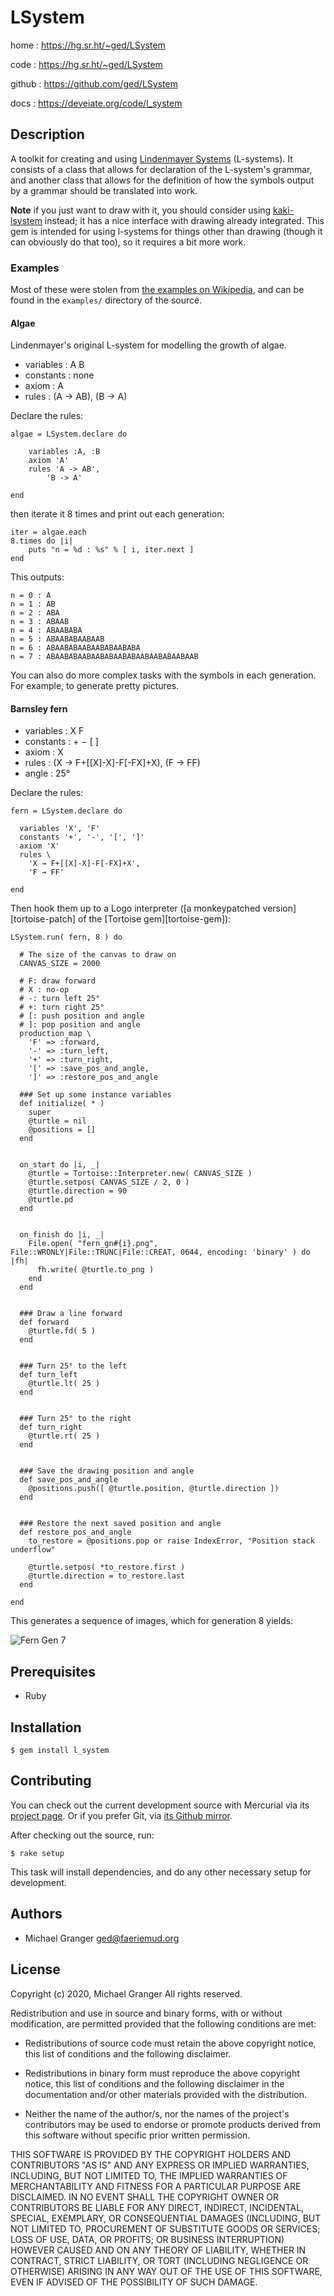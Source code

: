 # LSystem

home
: https://hg.sr.ht/~ged/LSystem

code
: https://hg.sr.ht/~ged/LSystem

github
: https://github.com/ged/LSystem

docs
: https://deveiate.org/code/l_system


## Description

A toolkit for creating and using [Lindenmayer Systems][l-system] (L-systems).
It consists of a class that allows for declaration of the L-system's grammar,
and another class that allows for the definition of how the symbols output by a
grammar should be translated into work.

**Note** if you just want to draw with it, you should consider using
[kaki-lsystem][] instead; it has a nice interface with drawing already
integrated. This gem is intended for using l-systems for things other than
drawing (though it can obviously do that too), so it requires a bit more work.


### Examples

Most of these were stolen from [the examples on Wikipedia][l-system], and can be found in the `examples/` directory of the source.

#### Algae

Lindenmayer's original L-system for modelling the growth of algae.

* variables : A B
* constants : none
* axiom : A
* rules : (A → AB), (B → A)

Declare the rules:

    algae = LSystem.declare do
    
    	variables :A, :B
    	axiom 'A'
    	rules 'A -> AB',
    	    'B -> A'
    
    end

then iterate it 8 times and print out each generation:

    iter = algae.each
    8.times do |i|
        puts "n = %d : %s" % [ i, iter.next ]
    end

This outputs:

    n = 0 : A
    n = 1 : AB
    n = 2 : ABA
    n = 3 : ABAAB
    n = 4 : ABAABABA
    n = 5 : ABAABABAABAAB
    n = 6 : ABAABABAABAABABAABABA
    n = 7 : ABAABABAABAABABAABABAABAABABAABAAB


You can also do more complex tasks with the symbols in each generation. For example, to generate pretty pictures.

#### Barnsley fern

* variables : X F
* constants : + − [ ]
* axiom : X
* rules : (X → F+[[X]-X]-F[-FX]+X), (F → FF)
* angle : 25°

Declare the rules:

    fern = LSystem.declare do
    
      variables 'X', 'F'
      constants '+', '-', '[', ']'
      axiom 'X'
      rules \
        'X → F+[[X]-X]-F[-FX]+X',
        'F → FF'
    
    end

Then hook them up to a Logo interpreter ([a monkeypatched version][tortoise-patch] of the [Tortoise gem][tortoise-gem]):

    LSystem.run( fern, 8 ) do
    
      # The size of the canvas to draw on
      CANVAS_SIZE = 2000
    
      # F: draw forward
      # X : no-op
      # -: turn left 25°
      # +: turn right 25°
      # [: push position and angle
      # ]: pop position and angle
      production_map \
        'F' => :forward,
        '-' => :turn_left,
        '+' => :turn_right,
        '[' => :save_pos_and_angle,
        ']' => :restore_pos_and_angle
    
      ### Set up some instance variables
      def initialize( * )
        super
        @turtle = nil
        @positions = []
      end
    
    
      on_start do |i, _|
        @turtle = Tortoise::Interpreter.new( CANVAS_SIZE )
        @turtle.setpos( CANVAS_SIZE / 2, 0 )
        @turtle.direction = 90
        @turtle.pd
      end
    
    
      on_finish do |i, _|
        File.open( "fern_gn#{i}.png", File::WRONLY|File::TRUNC|File::CREAT, 0644, encoding: 'binary' ) do |fh|
          fh.write( @turtle.to_png )
        end
      end
    
    
      ### Draw a line forward
      def forward
        @turtle.fd( 5 )
      end
    
    
      ### Turn 25° to the left
      def turn_left
        @turtle.lt( 25 )
      end
    
    
      ### Turn 25° to the right
      def turn_right
        @turtle.rt( 25 )
      end
    
    
      ### Save the drawing position and angle
      def save_pos_and_angle
        @positions.push([ @turtle.position, @turtle.direction ])
      end
    
    
      ### Restore the next saved position and angle
      def restore_pos_and_angle
        to_restore = @positions.pop or raise IndexError, "Position stack underflow"
    
        @turtle.setpos( *to_restore.first )
        @turtle.direction = to_restore.last
      end
    
    end

This generates a sequence of images, which for generation 8 yields:

![Fern Gen 7](examples/fern_gn7.png)


## Prerequisites

* Ruby


## Installation

    $ gem install l_system


## Contributing

You can check out the current development source with Mercurial via its
[project page](https://hg.sr.ht/~ged/LSystem). Or if you prefer Git, via
[its Github mirror](https://github.com/ged/l_system).

After checking out the source, run:

    $ rake setup

This task will install dependencies, and do any other necessary setup for development.


## Authors

- Michael Granger <ged@faeriemud.org>


## License

Copyright (c) 2020, Michael Granger
All rights reserved.

Redistribution and use in source and binary forms, with or without
modification, are permitted provided that the following conditions are met:

* Redistributions of source code must retain the above copyright notice,
  this list of conditions and the following disclaimer.

* Redistributions in binary form must reproduce the above copyright notice,
  this list of conditions and the following disclaimer in the documentation
  and/or other materials provided with the distribution.

* Neither the name of the author/s, nor the names of the project's
  contributors may be used to endorse or promote products derived from this
  software without specific prior written permission.

THIS SOFTWARE IS PROVIDED BY THE COPYRIGHT HOLDERS AND CONTRIBUTORS "AS IS"
AND ANY EXPRESS OR IMPLIED WARRANTIES, INCLUDING, BUT NOT LIMITED TO, THE
IMPLIED WARRANTIES OF MERCHANTABILITY AND FITNESS FOR A PARTICULAR PURPOSE ARE
DISCLAIMED. IN NO EVENT SHALL THE COPYRIGHT OWNER OR CONTRIBUTORS BE LIABLE
FOR ANY DIRECT, INDIRECT, INCIDENTAL, SPECIAL, EXEMPLARY, OR CONSEQUENTIAL
DAMAGES (INCLUDING, BUT NOT LIMITED TO, PROCUREMENT OF SUBSTITUTE GOODS OR
SERVICES; LOSS OF USE, DATA, OR PROFITS; OR BUSINESS INTERRUPTION) HOWEVER
CAUSED AND ON ANY THEORY OF LIABILITY, WHETHER IN CONTRACT, STRICT LIABILITY,
OR TORT (INCLUDING NEGLIGENCE OR OTHERWISE) ARISING IN ANY WAY OUT OF THE USE
OF THIS SOFTWARE, EVEN IF ADVISED OF THE POSSIBILITY OF SUCH DAMAGE.


[l-system]: https://en.wikipedia.org/wiki/L-system
[kaki-lsystem]: https://rubygems.org/gems/kaki-lsystem

